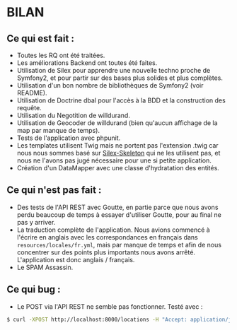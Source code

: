 BILAN
=====

Ce qui est fait :
-----------------

* Toutes les RQ ont été traitées.
* Les améliorations Backend ont toutes été faites.
* Utilisation de Silex pour apprendre une nouvelle techno proche de Symfony2, et pour partir sur des bases plus solides et plus complètes.
* Utilisation d'un bon nombre de bibliothèques de Symfony2 (voir README).
* Utilisation de Doctrine dbal pour l'accès à la BDD et la construction des requête.
* Utilisation du Negotition de willdurand.
* Utilisation de Geocoder de willdurand (bien qu'aucun affichage de la map par manque de temps).
* Tests de l'application avec phpunit.
* Les templates utilisent Twig mais ne portent pas l'extension .twig car nous nous sommes basé sur [Silex-Skeleton](https://github.com/fabpot/Silex-Skeleton) qui ne les utilisent pas, et nous ne l'avons pas jugé nécessaire pour une si petite application.
* Création d'un DataMapper avec une classe d'hydratation des entités.

Ce qui n'est pas fait :
-----------------------

* Des tests de l'API REST avec Goutte, en partie parce que nous avons perdu beaucoup de temps à essayer d'utiliser Goutte, pour au final ne pas y arriver.
* La traduction complète de l'application. Nous avions commencé à l'écrire en anglais avec les correspondances en français dans `resources/locales/fr.yml`, mais par manque de temps et afin de nous concentrer sur des points plus importants nous avons arrêté. L'application est donc anglais / français.
* Le SPAM Assassin.

Ce qui bug :
------------

* Le POST via l'API REST ne semble pas fonctionner. Testé avec : 
```bash
$ curl -XPOST http://localhost:8000/locations -H "Accept: application/json" -H 'Content-Type: application/json' -d '{"location":{"name":"Cubba", "adress":"Rue machin", "zip_code":"69000", "city":"Lyon", "phone":"", "description":""}}'
``` 
